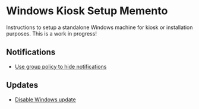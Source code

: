# Windows Kiosk Setup Memento
Instructions to setup a standalone Windows machine for kiosk or installation purposes. This is a work in progress!

## Notifications

* [Use group policy to hide notifications](https://docs.microsoft.com/en-us/windows/security/threat-protection/windows-defender-security-center/wdsc-hide-notifications#use-group-policy-to-hide-all-notifications)

## Updates

* [Disable Windows update](https://www.easeus.com/todo-backup-resource/how-to-stop-windows-10-from-automatically-update.html)
